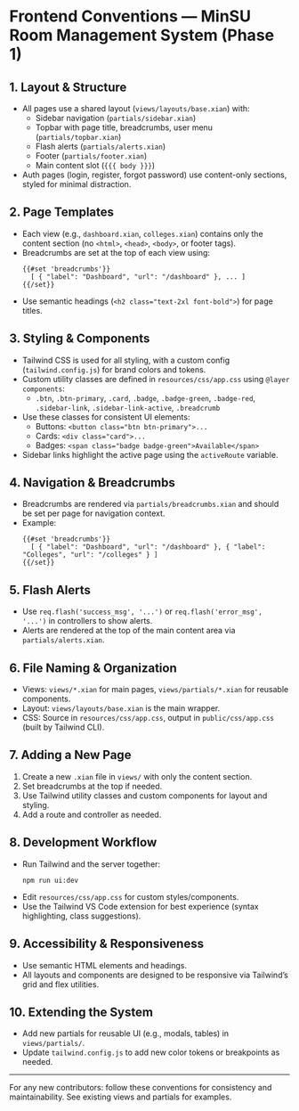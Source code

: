 # Frontend Conventions — MinSU Room Management System (Phase 1)

## 1. Layout & Structure
- All pages use a shared layout (`views/layouts/base.xian`) with:
  - Sidebar navigation (`partials/sidebar.xian`)
  - Topbar with page title, breadcrumbs, user menu (`partials/topbar.xian`)
  - Flash alerts (`partials/alerts.xian`)
  - Footer (`partials/footer.xian`)
  - Main content slot (`{{{ body }}}`)
- Auth pages (login, register, forgot password) use content-only sections, styled for minimal distraction.

## 2. Page Templates
- Each view (e.g., `dashboard.xian`, `colleges.xian`) contains only the content section (no `<html>`, `<head>`, `<body>`, or footer tags).
- Breadcrumbs are set at the top of each view using:
  ```
  {{#set 'breadcrumbs'}}
    [ { "label": "Dashboard", "url": "/dashboard" }, ... ]
  {{/set}}
  ```
- Use semantic headings (`<h2 class="text-2xl font-bold">`) for page titles.

## 3. Styling & Components
- Tailwind CSS is used for all styling, with a custom config (`tailwind.config.js`) for brand colors and tokens.
- Custom utility classes are defined in `resources/css/app.css` using `@layer components`:
  - `.btn`, `.btn-primary`, `.card`, `.badge`, `.badge-green`, `.badge-red`, `.sidebar-link`, `.sidebar-link-active`, `.breadcrumb`
- Use these classes for consistent UI elements:
  - Buttons: `<button class="btn btn-primary">...`</button>
  - Cards: `<div class="card">...`</div>
  - Badges: `<span class="badge badge-green">Available</span>`
- Sidebar links highlight the active page using the `activeRoute` variable.

## 4. Navigation & Breadcrumbs
- Breadcrumbs are rendered via `partials/breadcrumbs.xian` and should be set per page for navigation context.
- Example:
  ```
  {{#set 'breadcrumbs'}}
    [ { "label": "Dashboard", "url": "/dashboard" }, { "label": "Colleges", "url": "/colleges" } ]
  {{/set}}
  ```

## 5. Flash Alerts
- Use `req.flash('success_msg', '...')` or `req.flash('error_msg', '...')` in controllers to show alerts.
- Alerts are rendered at the top of the main content area via `partials/alerts.xian`.

## 6. File Naming & Organization
- Views: `views/*.xian` for main pages, `views/partials/*.xian` for reusable components.
- Layout: `views/layouts/base.xian` is the main wrapper.
- CSS: Source in `resources/css/app.css`, output in `public/css/app.css` (built by Tailwind CLI).

## 7. Adding a New Page
1. Create a new `.xian` file in `views/` with only the content section.
2. Set breadcrumbs at the top if needed.
3. Use Tailwind utility classes and custom components for layout and styling.
4. Add a route and controller as needed.

## 8. Development Workflow
- Run Tailwind and the server together:
  ```
  npm run ui:dev
  ```
- Edit `resources/css/app.css` for custom styles/components.
- Use the Tailwind VS Code extension for best experience (syntax highlighting, class suggestions).

## 9. Accessibility & Responsiveness
- Use semantic HTML elements and headings.
- All layouts and components are designed to be responsive via Tailwind’s grid and flex utilities.

## 10. Extending the System
- Add new partials for reusable UI (e.g., modals, tables) in `views/partials/`.
- Update `tailwind.config.js` to add new color tokens or breakpoints as needed.

---

For any new contributors: follow these conventions for consistency and maintainability. See existing views and partials for examples.
